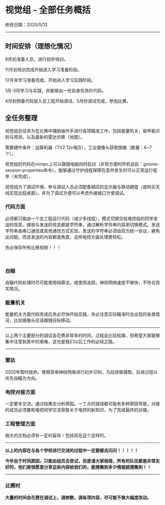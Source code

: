 # 视觉组 - 全部任务概括

修改日期：2020/5/13

---



## 时间安排（理想化情况）

9月初准备人员，进行初步培训。

11月初培训完成开始进入学习准备阶段。

12月末学习准备完成，开始进入学习实践阶段。

1月-3月学习与实践，并能够出一份自身任务的代码。

4月初预备代码放入总工程开始调试，5月份调试完成，参加比赛。

 

## 全任务整理

视觉组总任务为在比赛中辅助操作手进行各项瞄准工作，包括能量机关，装甲板识别与预测，以及最新的雷达侦察（地图）。

 

需要硬件条件：运算机器（TX2 12v电压），工业摄像头获取图像（数量：6~7个）。



视觉组的代码在minipc上可以跟随电脑同时启动（非常方便的开机自启：gnome-session-properties命令）。能够通过守护线程保障在意外发生时可以正常运行程序（未完成）。

 

视觉组为了调试环境，参与调试人员必须配备相应的显示器与移动键盘（或购买天线实现远程桌面）。并为了调试方便可以考虑外接接口方便调试。



### 代码方面

必须都只能由一个总工程运行代码（减少多线程），模式切换交给电控组的同学发送的信息。接收与发送的信息都是字符串，通过解析字符串内容来切换模式。发送字符串由串口通信或其他通信方式实现。发送的字符串必须由双方统一协议，避免出问题。而且发送的内容都是角度，这样电控方面处理更轻松。 



务必保存所有比赛视频！！！

​    

### 自瞄

自瞄代码处理时尽可能使用纯算法，或使用追踪。神经网络速度不够快，不符合现实情况。

 

### 能量机关

能量机关方面代码完成后务必尽快开始实践，务必注意实际瞄准时会出现的各类情况，比如摄像头应该跟随目标移动。

 

---

以上两个主要部分的调试会花费非常多的时间，过程会比较枯燥，但希望大家能够集中注意到其中的艰难，这也是我们以后工作的必经之路。

---



### 雷达

2020年暂时放弃。使用简单神经网络进行初步识别，为后续做铺垫。后续过程以优先自瞄为方向。

 

###  电控对接方面

一定要多交流，通过结果去分析原因。一丁点的错误都可能有多种原因导致，对接的成员必须要和电控同学交流获取关于电控的新知识，为了完成最终的对接。

 

### 工程管理方面

相关的文档必须有一定的留存！包括现在这个这样的。

 

---

**以上的内容在与各个学校进行交流的过程中一定要都去问问！！！！！**

**今年由于时间原因，只能由组员去尝试，但是请大家相信，所有的队伍都是非常友好的，他们是很愿意分享这些内容给我们的，能搜集到多少情报就搜集到！！**

---



### 比赛时

**大量的时间会花费在调试上，调参数，调各项内容，尽可能不做大幅度改动。**